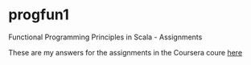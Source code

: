 # progfun1
Functional Programming Principles in Scala - Assignments

These are my answers for the assignments in the Coursera coure [here](https://www.coursera.org/learn/progfun1)

